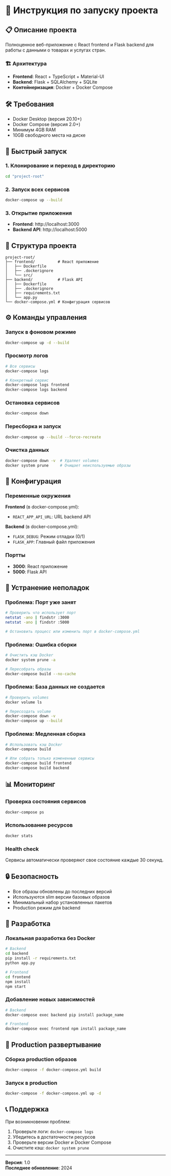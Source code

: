 # 🚀 Инструкция по запуску проекта

## 📋 Описание проекта

Полноценное веб-приложение с React frontend и Flask backend для работы с данными о товарах и услугах стран.

### 🏗️ Архитектура
- **Frontend**: React + TypeScript + Material-UI
- **Backend**: Flask + SQLAlchemy + SQLite
- **Контейнеризация**: Docker + Docker Compose

## 🛠️ Требования

- Docker Desktop (версия 20.10+)
- Docker Compose (версия 2.0+)
- Минимум 4GB RAM
- 10GB свободного места на диске

## 🚀 Быстрый запуск

### 1. Клонирование и переход в директорию
```bash
cd "project-root"
```

### 2. Запуск всех сервисов
```bash
docker-compose up --build
```

### 3. Открытие приложения
- **Frontend**: http://localhost:3000
- **Backend API**: http://localhost:5000

## 📁 Структура проекта

```
project-root/
├── frontend/          # React приложение
│   ├── Dockerfile
│   ├── .dockerignore
│   └── src/
├── backend/           # Flask API
│   ├── Dockerfile
│   ├── .dockerignore
│   ├── requirements.txt
│   └── app.py
└── docker-compose.yml # Конфигурация сервисов
```

## ⚙️ Команды управления

### Запуск в фоновом режиме
```bash
docker-compose up -d --build
```

### Просмотр логов
```bash
# Все сервисы
docker-compose logs

# Конкретный сервис
docker-compose logs frontend
docker-compose logs backend
```

### Остановка сервисов
```bash
docker-compose down
```

### Пересборка и запуск
```bash
docker-compose up --build --force-recreate
```

### Очистка данных
```bash
docker-compose down -v  # Удаляет volumes
docker system prune     # Очищает неиспользуемые образы
```

## 🔧 Конфигурация

### Переменные окружения

**Frontend** (в docker-compose.yml):
- `REACT_APP_API_URL`: URL backend API

**Backend** (в docker-compose.yml):
- `FLASK_DEBUG`: Режим отладки (0/1)
- `FLASK_APP`: Главный файл приложения

### Портты
- **3000**: React приложение
- **5000**: Flask API

## 🐛 Устранение неполадок

### Проблема: Порт уже занят
```bash
# Проверить что использует порт
netstat -ano | findstr :3000
netstat -ano | findstr :5000

# Остановить процесс или изменить порт в docker-compose.yml
```

### Проблема: Ошибка сборки
```bash
# Очистить кэш Docker
docker system prune -a

# Пересобрать образы
docker-compose build --no-cache
```

### Проблема: База данных не создается
```bash
# Проверить volumes
docker volume ls

# Пересоздать volume
docker-compose down -v
docker-compose up --build
```

### Проблема: Медленная сборка
```bash
# Использовать кэш Docker
docker-compose build

# Или собрать только измененные сервисы
docker-compose build frontend
docker-compose build backend
```

## 📊 Мониторинг

### Проверка состояния сервисов
```bash
docker-compose ps
```

### Использование ресурсов
```bash
docker stats
```

### Health check
Сервисы автоматически проверяют свое состояние каждые 30 секунд.

## 🔒 Безопасность

- Все образы обновлены до последних версий
- Используются slim версии базовых образов
- Минимальный набор установленных пакетов
- Production режим для backend

## 📝 Разработка

### Локальная разработка без Docker
```bash
# Backend
cd backend
pip install -r requirements.txt
python app.py

# Frontend
cd frontend
npm install
npm start
```

### Добавление новых зависимостей
```bash
# Backend
docker-compose exec backend pip install package_name

# Frontend
docker-compose exec frontend npm install package_name
```

## 🚀 Production развертывание

### Сборка production образов
```bash
docker-compose -f docker-compose.yml build
```

### Запуск в production
```bash
docker-compose -f docker-compose.yml up -d
```

## 📞 Поддержка

При возникновении проблем:
1. Проверьте логи: `docker-compose logs`
2. Убедитесь в достаточности ресурсов
3. Проверьте версии Docker и Docker Compose
4. Очистите кэш: `docker system prune`

---

**Версия**: 1.0  
**Последнее обновление**: 2024 